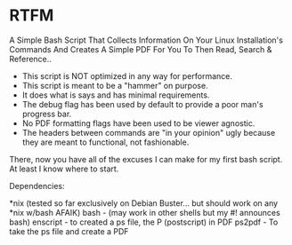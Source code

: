 # RTFM
A Simple Bash Script That Collects Information On Your Linux Installation's Commands And Creates A Simple PDF For You To Then Read, Search &amp; Reference..

* This script is NOT optimized in any way for performance. 
* This script is meant to be a "hammer" on purpose. 
* It does what is says and has minimal requirements.
* The debug flag has been used by default to provide a poor man's progress bar. 
* No PDF formatting flags have been used to be viewer agnostic.
* The headers between commands are "in your opinion" ugly because they are meant to functional, not fashionable.

There, now you have all of the excuses I can make for my first bash script. At least I know where to start.

Dependencies:

*nix (tested so far exclusively on Debian Buster... but should work on any *nix w/bash AFAIK)
bash - (may work in other shells but my #! announces bash)
enscript - to created a ps file, the P (postscript) in PDF
ps2pdf - To take the ps file and create a PDF
